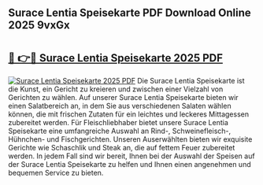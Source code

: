 ## Surace Lentia Speisekarte PDF Download Online 2025 9vxGx

# <h2><a href="http://gcdxwg.nevu.top/?p=Surace+Lentia+Speisekarte">🔗 👉🔴 Surace Lentia Speisekarte 2025 PDF</a></h2>

[![Surace Lentia Speisekarte 2025 PDF](https://i.imgur.com/dBaPXMq.png)](http://gcdxwg.nevu.top/?p=Surace+Lentia+Speisekarte)
Die Surace Lentia Speisekarte ist die Kunst, ein Gericht zu kreieren und zwischen einer Vielzahl von Gerichten zu wählen. Auf unserer Surace Lentia Speisekarte bieten wir einen Salatbereich an, in dem Sie aus verschiedenen Salaten wählen können, die mit frischen Zutaten für ein leichtes und leckeres Mittagessen zubereitet werden. Für Fleischliebhaber bietet unsere Surace Lentia Speisekarte eine umfangreiche Auswahl an Rind-, Schweinefleisch-, Hühnchen- und Fischgerichten. Unseren Auserwählten bieten wir exquisite Gerichte wie Schaschlik und Steak an, die auf fettem Feuer zubereitet werden. In jedem Fall sind wir bereit, Ihnen bei der Auswahl der Speisen auf der Surace Lentia Speisekarte zu helfen und Ihnen einen angenehmen und bequemen Service zu bieten.

